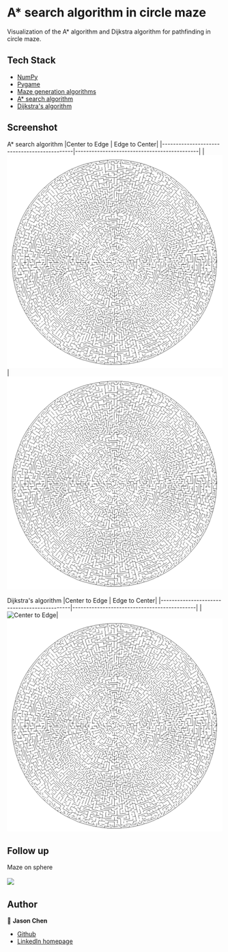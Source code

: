 # A* search algorithm in circle maze

Visualization of the A* algorithm and Dijkstra algorithm for pathfinding in circle maze.

## Tech Stack
- [NumPy](https://numpy.org/)
- [Pygame](https://www.pygame.org/news)
- [Maze generation algorithms](https://en.wikipedia.org/wiki/Maze_generation_algorithm)
- [A* search algorithm](https://en.wikipedia.org/wiki/A*_search_algorithm)
- [Dijkstra's algorithm](https://en.wikipedia.org/wiki/Dijkstra%27s_algorithm)

## Screenshot
A* search algorithm
|Center to Edge | Edge to Center|
|---------------------------------------------|---------------------------------------------|
|![Center to Edge](https://github.com/aawe44/pic_for_a_star_pathfinding_in_circle_maze/blob/main/a_star_center_to_right.gif)|![Edge to Center](https://github.com/aawe44/pic_for_a_star_pathfinding_in_circle_maze/blob/main/a_star_right_to_center.gif)

Dijkstra's algorithm
|Center to Edge | Edge to Center|
|---------------------------------------------|---------------------------------------------|
|![Center to Edge](https://github.com/aawe44/pic_for_a_star_pathfinding_in_circle_maze/blob/main/pathfinding_center_to_right.gif)|![Edge to Center](https://github.com/aawe44/pic_for_a_star_pathfinding_in_circle_maze/blob/main/pathfinding_right_to_center.gif)

## Follow up
Maze on sphere
<br><br>
<img src="https://github.com/aawe44/pic_for_a_star_pathfinding_in_circle_maze/blob/main/sphere_maze.gif" width="500">


## Author

👤 **Jason Chen**

- [Github](https://github.com/aawe44)
- [LinkedIn homepage](https://www.linkedin.com/in/jason-chen-88a261142/)
